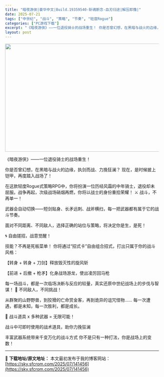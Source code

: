```yaml
---
title: "暗夜游侠|豪华中文|Build.19359540-斩魂断念-血刃归途|解压即撸|"
date: 2025-07-21
tags: ["中世纪", "战斗", "策略", "节奏", "轻度Rogue"]
categories: ["PC游戏下载"]
excerpt: "《暗夜游侠》——一位退役骑士的战场重生！ 你是否曾幻想，在黑暗与战火的边缘，执剑而战、力挽狂澜？ 现在，是时候披上铠甲，再度踏入战场了！ 在这款轻度Rogue式策略RPG中，你将扮演一位历经风霜的中年骑士，退役却未屈服。战争再起，次级战场硝烟再燃，你将以战士的身份重拾荣耀！ ⚔ 战斗，不再单一！ 武&hellip;"
layout: post
---
```


<img class="aligncenter size-full wp-image-141457" src="https://sky.sfcrom.com/wp-content/uploads/2025/07/2025072102030896.webp" alt="" width="616" height="353" />

《暗夜游侠》——一位退役骑士的战场重生！

你是否曾幻想，在黑暗与战火的边缘，执剑而战、力挽狂澜？
现在，是时候披上铠甲，再度踏入战场了！

在这款轻度Rogue式策略RPG中，你将扮演一位历经风霜的中年骑士，退役却未屈服。战争再起，次级战场硝烟再燃，你将以战士的身份重拾荣耀！
⚔ 战斗，不再单一！

武器会自动切换——短剑贴身、长矛远刺、战斧横扫，每一把武器都有属于它的战斗节奏。

面对不同距离、不同敌人，选择正确的站位与策略，将决定你是生，是死！

🌀 自由搓招，战意觉醒！

技能？不再是死板菜单！
你将通过“招式卡”自由组合招式，打出只属于你的战斗风格：

【转身 + 转身 + 刀剑】释放毁灭性的旋风斩

【前进 + 后撤 + 枪矛】化身战场游龙，使出凌厉回马枪

每一场战斗，都是一次临场决断与反应的较量，真实还原中世纪战场上的步伐与智谋！
👹 不同敌人，不同挑战！

从群聚的山野野兽，到狡猾的亡命赏金客，再到诡异的诅咒怪物……
每一次遭遇，都是未知，每一次胜利，都是成长。

🎒 战斗道具 x 多种武器 = 无限可能！

战斗中可即时使用的战术道具，助你力挽狂澜

丰富武器系统带来千变万化的战斗方式
你不是只有一种打法，你是战场上的变数！

---
📖 **下载地址/原文地址：** 本文最初发布于我的博客网站：[https://sky.sfcrom.com/2025/07/141456](https://sky.sfcrom.com/2025/07/141456)
